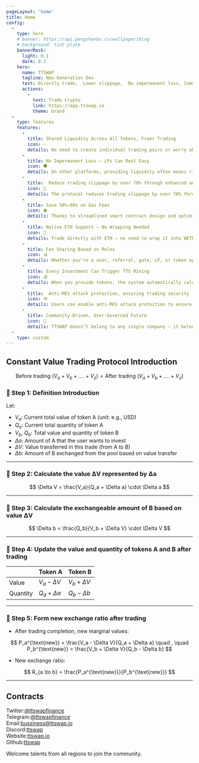```yaml
---
pageLayout: 'home'
title: Home
config:
  -
    type: hero
    # banner: https://api.pengzhanbo.cn/wallpaper/bing
    # background: tint-plate
    bannerMask:
      light: 0.1
      dark: 0.3
    hero:
      name: TTSWAP
      tagline: New Generation Dex
      text: Directly trade,  Lower slippage,  No impermanent loss, Commission allocation by role, Lower gas
      actions:
        -
          text: Trade Crypto
          link: https://app.ttswap.io
          theme: brand  
  -
    type: features
    features:
      -
        title: Shared Liquidity Across All Tokens, Freer Trading
        icon: 💧
        details: No need to create individual trading pairs or worry about “low liquidity.” TTSWAP enables all pairs to share a unified super pool for the same token, resulting in faster and smoother trades.
      -
        title: No Impermanent Loss — LPs Can Rest Easy
        icon: 🛡️
        details: On other platforms, providing liquidity often means risking losses due to price fluctuations — known as impermanent loss. TTSWAP’s mechanism effectively avoids this, so your assets stay safe.
      -
        title:  Reduce trading slippage by over 70% through enhanced and concentrated investment
        icon: 🌱
        details: The protocol reduces trading slippage by over 70% through enhanced & concentrate investment into a single pool
      -
        title: Save 50%–90% on Gas Fees
        icon: ⛽
        details: Thanks to streamlined smart contract design and optimized logic, every transaction on TTSWAP saves you real money on gas — significantly more efficient than traditional platforms.
      -
        title: Native ETH Support — No Wrapping Needed
        icon: 🔁
        details: Trade directly with ETH — no need to wrap it into WETH first. It’s faster and more convenient & save 20000 gwei.
      -
        title: Fee Sharing Based on Roles 
        icon: 📊
        details: Whether you’re a user, referral, gate, LP, or token operator — you get a share of the trading fees. Everyone benefits and can participate.
      -
        title: Every Investment Can Trigger TTS Mining
        icon: 💰
        details: When you provide tokens, the system automatically calculates your contribution’s value and initiates secondary mining — earning you extra TTS rewards.
      -
        title:  Anti-MEV attack protection, ensuring trading security
        icon: 🪖
        details: Users can enable anti-MEV attack protection to ensure their trading security.
      -
        title: Community-Driven, User-Governed Future
        icon: 👥
        details: TTSWAP doesn’t belong to any single company — it belongs to the community. Its direction and reward mechanisms are guided by community consensus.
  -
    type: custom
---
```


## Constant Value Trading Protocol Introduction

$$
\text{Before trading }(V_a+V_b+....+V_z)=\text{After trading }(V_a+V_b+....+V_z)
$$

### 🔹 Step 1: Definition Introduction

Let:

* $V_a$: Current total value of token A (unit: e.g., USD)
* $Q_a$: Current total quantity of token A
* $V_b$, $Q_b$: Total value and quantity of token B
* $\Delta a$: Amount of A that the user wants to invest
* $\Delta V$: Value transferred in this trade (from A to B)
* $\Delta b$: Amount of B exchanged from the pool based on value transfer

---

### 🔹 Step 2: Calculate the value ΔV represented by Δa

$$
\Delta V = \frac{V_a}{Q_a + \Delta a} \cdot \Delta a
$$

---

### 🔹 Step 3: Calculate the exchangeable amount of B based on value ΔV

$$
\Delta b = \frac{Q_b}{V_b + \Delta V} \cdot \Delta V
$$

---

### 🔹 Step 4: Update the value and quantity of tokens A and B after trading

|    | Token A          | Token B          |
| -- | ---------------- | ---------------- |
| Value | $V_a - \Delta V$ | $V_b + \Delta V$ |
| Quantity | $Q_a + \Delta a$ | $Q_b - \Delta b$ |

---

### 🔹 Step 5: Form new exchange ratio after trading

* After trading completion, new marginal values:

$$
P_a^{\text{new}} = \frac{V_a - \Delta V}{Q_a + \Delta a}
\quad , \quad
P_b^{\text{new}} = \frac{V_b + \Delta V}{Q_b - \Delta b}
$$

* New exchange ratio:

$$
R_{a \to b} = \frac{P_a^{\text{new}}}{P_b^{\text{new}}}
$$

---  

##  Contracts
Twitter:[@ttswapfinance](https://x.com/ttswapFinance)  
Telegram:[@ttswapfinance](https://t.me/ttswapfinance)  
Email:[bussiness@ttswap.io](mailto:bussiness@ttswap.io)  
Discord:[ttswap](https://discord.gg/XygqnmQgX3)  
Website:[ttswap.io](http://www.ttswap.io)  
Github:[ttswap](http://github.com/ttswap)

Welcome talents from all regions to join the community.
